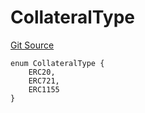 # CollateralType
[Git Source](https://github.com/teller-protocol/teller-protocol-v2/blob/cc7fb9358a2518de7ee33e518ebac21eac498b0d/contracts/interfaces/escrow/ICollateralEscrowV1.sol)


```solidity
enum CollateralType {
    ERC20,
    ERC721,
    ERC1155
}
```

